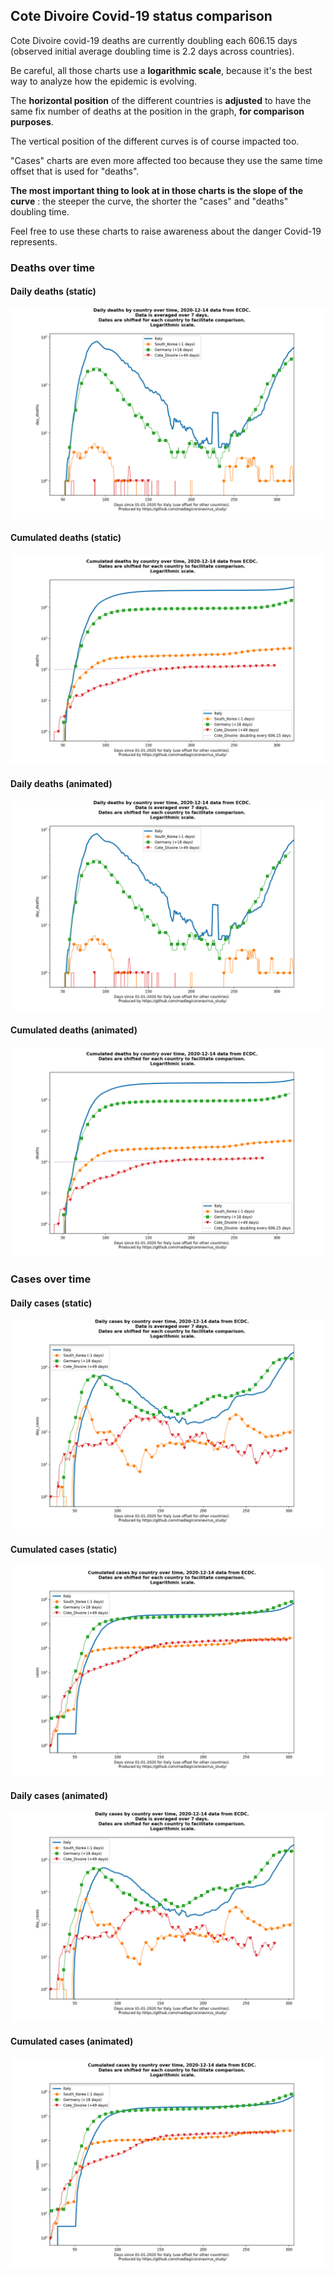 ## Cote Divoire Covid-19 status comparison 

Cote Divoire covid-19 deaths are currently doubling each 606.15 days (observed initial average doubling time is 2.2 days across countries).



Be careful, all those charts use a **logarithmic scale**, because it's the best way to analyze how the epidemic is evolving.
 
The **horizontal position** of the different countries is **adjusted** to have the same fix number of deaths at the position in the graph, **for comparison purposes**.

The vertical position of the different curves is of course impacted too.

"Cases" charts are even more affected too because they use the same time offset that is used for "deaths".

**The most important thing to look at in those charts is the slope of the curve** : the steeper the curve, the shorter the "cases" and "deaths" doubling time.

Feel free to use these charts to raise awareness about the danger Covid-19 represents. 


 
### Deaths over time
 
#### Daily deaths (static)
![Cote Divoire covid-19 daily deaths static chart](https://raw.githubusercontent.com/madlag/coronavirus_study/master/notebooks/graphs/2020-12-14/countries/Cote_Divoire/2020-12-14_Cote_Divoire_day_deaths.png "Cote Divoire covid-19 day_deaths static chart")   
 
#### Cumulated deaths (static)
![Cote Divoire covid-19 cumulated deaths static chart](https://raw.githubusercontent.com/madlag/coronavirus_study/master/notebooks/graphs/2020-12-14/countries/Cote_Divoire/2020-12-14_Cote_Divoire_deaths.png "Cote Divoire covid-19 deaths static chart")   
 
#### Daily deaths (animated)
![Cote Divoire covid-19 daily deaths animated chart](https://raw.githubusercontent.com/madlag/coronavirus_study/master/notebooks/graphs/2020-12-14/countries/Cote_Divoire/2020-12-14_Cote_Divoire_day_deaths.gif "Cote Divoire covid-19 day_deaths animated chart")   
 
#### Cumulated deaths (animated)
![Cote Divoire covid-19 cumulated deaths animated chart](https://raw.githubusercontent.com/madlag/coronavirus_study/master/notebooks/graphs/2020-12-14/countries/Cote_Divoire/2020-12-14_Cote_Divoire_deaths.gif "Cote Divoire covid-19 deaths animated chart")   

 
### Cases over time
 
#### Daily cases (static)
![Cote Divoire covid-19 daily cases static chart](https://raw.githubusercontent.com/madlag/coronavirus_study/master/notebooks/graphs/2020-12-14/countries/Cote_Divoire/2020-12-14_Cote_Divoire_day_cases.png "Cote Divoire covid-19 day_cases static chart")   
 
#### Cumulated cases (static)
![Cote Divoire covid-19 cumulated cases static chart](https://raw.githubusercontent.com/madlag/coronavirus_study/master/notebooks/graphs/2020-12-14/countries/Cote_Divoire/2020-12-14_Cote_Divoire_cases.png "Cote Divoire covid-19 cases static chart")   
 
#### Daily cases (animated)
![Cote Divoire covid-19 daily cases animated chart](https://raw.githubusercontent.com/madlag/coronavirus_study/master/notebooks/graphs/2020-12-14/countries/Cote_Divoire/2020-12-14_Cote_Divoire_day_cases.gif "Cote Divoire covid-19 day_cases animated chart")   
 
#### Cumulated cases (animated)
![Cote Divoire covid-19 cumulated cases animated chart](https://raw.githubusercontent.com/madlag/coronavirus_study/master/notebooks/graphs/2020-12-14/countries/Cote_Divoire/2020-12-14_Cote_Divoire_cases.gif "Cote Divoire covid-19 cases animated chart")   

